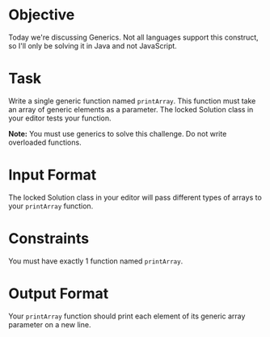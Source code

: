 
# Objective

Today we're discussing Generics. Not all languages support this construct, so I'll only be solving it in Java and not JavaScript.

# Task

Write a single generic function named `printArray`. This function must take an array of generic elements as a parameter. The locked Solution class in your editor tests your function.

**Note:** You must use generics to solve this challenge. Do not write overloaded functions.


# Input Format

The locked Solution class in your editor will pass different types of arrays to your `printArray` function.

# Constraints

You must have exactly $1$ function named `printArray`.

# Output Format

Your `printArray` function should print each element of its generic array parameter on a new line.